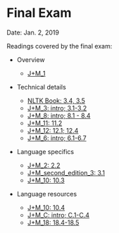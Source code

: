 # Final Exam

Date: Jan. 2, 2019

Readings covered by the final exam:
+ Overview
  + [J+M_1](../readings/1/J+M_1.pdf)

+ Technical details
  + [NLTK Book: 3.4, 3.5](https://www.nltk.org/book/ch03.html)
  + [J+M_3: intro; 3.1-3.2](../readings/4/J+M_3.pdf)
  + [J+M_8: intro; 8.1 - 8.4](../readings/5/J+M_8.pdf)
  + [J+M_11: 11.2](../readings/6/J+M_11.pdf)
  + [J+M_12: 12.1; 12.4](../readings/7/J+M_12.pdf)
  + [J+M_6: intro; 6.1-6.7](../readings/9/J+M_6.pdf)

+ Language specifics
  + [J+M_2: 2.2](../readings/2/J+M_2.pdf)
  + [J+M_second_edition_3: 3.1](../readings/2/J+M_second_edition_3.pdf)
  + [J+M_10: 10.3](../readings/6/J+M_10.pdf)

+ Language resources
  + [J+M_10: 10.4](../readings/6/J+M_10.pdf)
  + [J+M_C: intro; C.1-C.4](../readings/10/J+M_C.pdf)
  + [J+M_18: 18.4-18.5](../readings/13/J+M_18.pdf)

